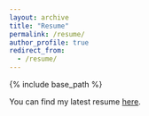 ```yaml
---
layout: archive
title: "Resume"
permalink: /resume/
author_profile: true
redirect_from:
  - /resume/
---
```


{% include base_path %}

You can find my latest resume [here](https://anumoshsad.github.io/files/ResumeRecent.pdf).
